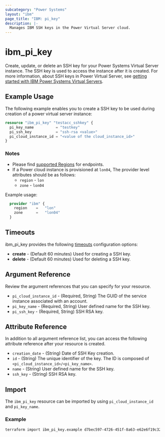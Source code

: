 ```yaml
---
subcategory: "Power Systems"
layout: "ibm"
page_title: "IBM: pi_key"
description: |-
  Manages IBM SSH keys in the Power Virtual Server cloud.
---
```


# ibm_pi_key

Create, update, or delete an SSH key for your Power Systems Virtual Server instance. The SSH key is used to access the instance after it is created. For more information, about SSH keys in Power Virtual Server, see [getting started with IBM Power Systems Virtual Servers](https://cloud.ibm.com/docs/power-iaas?topic=power-iaas-getting-started).

## Example Usage

The following example enables you to create a SSH key to be used during creation of a power virtual server instance:

```terraform
resource "ibm_pi_key" "testacc_sshkey" {
  pi_key_name          = "testkey"
  pi_ssh_key           = "ssh-rsa <value>"
  pi_cloud_instance_id = "<value of the cloud_instance_id>"
}
```

### Notes

- Please find [supported Regions](https://cloud.ibm.com/apidocs/power-cloud#endpoint) for endpoints.
- If a Power cloud instance is provisioned at `lon04`, The provider level attributes should be as follows:
  - `region` - `lon`
  - `zone` - `lon04`
  
Example usage:

  ```terraform
    provider "ibm" {
      region    =   "lon"
      zone      =   "lon04"
    }
  ```

## Timeouts

ibm_pi_key provides the following [timeouts](https://www.terraform.io/docs/language/resources/syntax.html) configuration options:

- **create** - (Default 60 minutes) Used for creating a SSH key.
- **delete** - (Default 60 minutes) Used for deleting a SSH key.

## Argument Reference

Review the argument references that you can specify for your resource.

- `pi_cloud_instance_id` - (Required, String) The GUID of the service instance associated with an account.
- `pi_key_name`  - (Required, String) User defined name for the SSH key.
- `pi_ssh_key` - (Required, String) SSH RSA key.

## Attribute Reference

 In addition to all argument reference list, you can access the following attribute reference after your resource is created.

- `creation_date` - (String) Date of SSH Key creation.
- `id` - (String) The unique identifier of the key. The ID is composed of `<pi_cloud_instance_id>/<pi_key_name>`.
- `name` - (String) User defined name for the SSH key.
- `ssh_key` - (String) SSH RSA key.

## Import

The `ibm_pi_key` resource can be imported by using `pi_cloud_instance_id` and `pi_key_name`.

### Example

```bash
terraform import ibm_pi_key.example d7bec597-4726-451f-8a63-e62e6f19c32c/mykey
```
